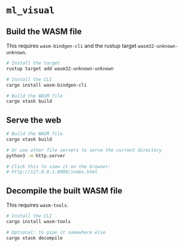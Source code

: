 # `ml_visual`

## Build the WASM file

This requires `wasm-bindgen-cli` and the rustup target `wasm32-unknown-unknown`.

```bash
# Install the target
rustup target add wasm32-unknown-unknown

# Install the CLI
cargo install wasm-bindgen-cli

# Build the WASM file
cargo xtask build
```

## Serve the web

```bash
# Build the WASM file
cargo xtask build

# Or use other file servers to serve the current directory
python3 -m http.server

# Click this to view it on the browser:
# http://127.0.0.1:8000/index.html
```

## Decompile the built WASM file

This requires `wasm-tools`.

```bash
# Install the CLI
cargo install wasm-tools

# Optional: to pipe it somewhere else
cargo xtask decompile
```
